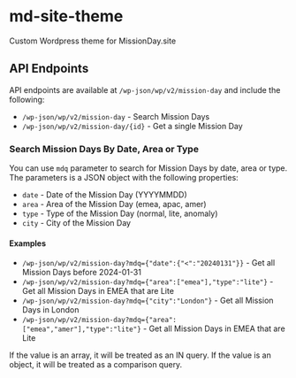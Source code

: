 # md-site-theme
Custom Wordpress theme for MissionDay.site

## API Endpoints
API endpoints are available at `/wp-json/wp/v2/mission-day` and include the following:

- `/wp-json/wp/v2/mission-day` - Search Mission Days
- `/wp-json/wp/v2/mission-day/{id}` - Get a single Mission Day

### Search Mission Days By Date, Area or Type
You can use `mdq` parameter to search for Mission Days by date, area or type. The parameters is a JSON object with the following properties:

- `date` - Date of the Mission Day (YYYYMMDD)
- `area` - Area of the Mission Day (emea, apac, amer)
- `type` - Type of the Mission Day (normal, lite, anomaly)
- `city` - City of the Mission Day

#### Examples
- `/wp-json/wp/v2/mission-day?mdq={"date":{"<":"20240131"}}` - Get all Mission Days before 2024-01-31
- `/wp-json/wp/v2/mission-day?mdq={"area":["emea"],"type":"lite"}` - Get all Mission Days in EMEA that are Lite
- `/wp-json/wp/v2/mission-day?mdq={"city":"London"}` - Get all Mission Days in London
- `/wp-json/wp/v2/mission-day?mdq={"area":["emea","amer"],"type":"lite"}` - Get all Mission Days in EMEA that are Lite

If the value is an array, it will be treated as an IN query. If the value is an object, it will be treated as a comparison query.